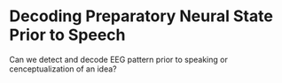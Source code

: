 # Decoding Preparatory Neural State Prior to Speech
Can we detect and decode EEG pattern prior to speaking or cenceptualization of an idea?
